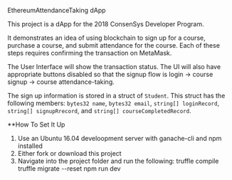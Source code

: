 EthereumAttendanceTaking dApp

This project is a dApp for the 2018 ConsenSys Developer Program.

It demonstrates an idea of using blockchain to sign up for a course, purchase a course, and submit attendance for the course.
Each of these steps requires confirming the transaction on MetaMask.

The User Interface will show the transaction status.
The UI will also have appropriate buttons disabled so that the signup flow is login -> course signup -> course attendance-taking.

The sign up information is stored in a struct of `Student`.
This struct has the following members:
`bytes32 name`,
`bytes32 email`,
`string[] loginRecord`,
`string[] signupRrecord`, and
`string[] courseCompletedRecord`.


**How To Set It Up

1. Use an Ubuntu 16.04 develoopment server with ganache-cli and npm installed
2. Either fork or download this project
3. Navigate into the project folder and run the following:
truffle compile
truffle migrate --reset
npm run dev



